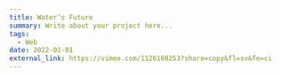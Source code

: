```yaml
---
title: Water’s Future
summary: Write about your project here...
tags:
  - Web
date: 2022-01-01
external_link: https://vimeo.com/1126108253?share=copy&fl=sv&fe=ci
---
```

